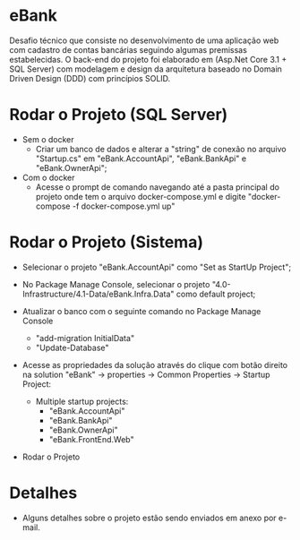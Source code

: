 # eBank

Desafio técnico que consiste no desenvolvimento de uma aplicação web com cadastro de contas bancárias seguindo algumas premissas estabelecidas. O back-end do projeto foi elaborado 
em (Asp.Net Core 3.1 + SQL Server) com modelagem e design da arquitetura baseado no Domain Driven Design (DDD) com princípios SOLID.

# Rodar o Projeto (SQL Server)

- Sem o docker
  - Criar um banco de dados e alterar a "string" de conexão no arquivo "Startup.cs" em "eBank.AccountApi", "eBank.BankApi" e "eBank.OwnerApi";
- Com o docker
  - Acesse o prompt de comando navegando até a pasta principal do projeto onde tem o arquivo docker-compose.yml e digite "docker-compose -f docker-compose.yml up"

# Rodar o Projeto (Sistema)

- Selecionar o projeto "eBank.AccountApi" como "Set as StartUp Project";
- No Package Manage Console, selecionar o projeto "4.0-Infrastructure/4.1-Data/eBank.Infra.Data" como default project;
- Atualizar o banco com o seguinte comando no Package Manage Console
  - "add-migration InitialData"
  - "Update-Database"
- Acesse as propriedades da solução através do clique com botão direito na solution "eBank" -> properties -> Common Properties -> Startup Project: 
  - Multiple startup projects:
    - "eBank.AccountApi"
    - "eBank.BankApi"
    - "eBank.OwnerApi"
    - "eBank.FrontEnd.Web"


- Rodar o Projeto

# Detalhes
  - Alguns detalhes sobre o projeto estão sendo enviados em anexo por e-mail.

